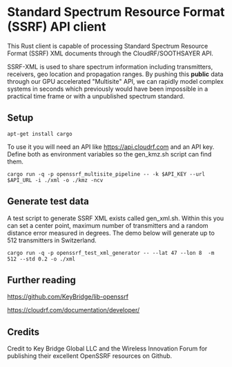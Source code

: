# Standard Spectrum Resource Format (SSRF) API client

This Rust client is capable of processing Standard Spectrum Resource Format (SSRF) XML documents through the CloudRF/SOOTHSAYER API.

SSRF-XML is used to share spectrum information including transmitters, receivers, geo location and propagation ranges. By pushing this **public**  data through our GPU accelerated "Multisite" API, we can rapidly model complex systems in seconds which previously would have been impossible in a practical time frame or with a unpublished spectrum standard.

## Setup

    apt-get install cargo

To use it you will need an API like https://api.cloudrf.com and an API key.
Define both as environment variables so the gen_kmz.sh script can find them.

    cargo run -q -p openssrf_multisite_pipeline -- -k $API_KEY --url $API_URL -i ./xml -o ./kmz -ncv


## Generate test data

A test script to generate SSRF XML exists called gen_xml.sh.
Within this you can set a center point, maximum number of transmitters and a random distance error measured in degrees. The demo below will generate up to 512 transmitters in Switzerland.

    cargo run -q -p openssrf_test_xml_generator -- --lat 47 --lon 8  -m 512 --std 0.2 -o ./xml


## Further reading

https://github.com/KeyBridge/lib-openssrf

https://cloudrf.com/documentation/developer/



## Credits

Credit to Key Bridge Global LLC and the Wireless Innovation Forum for publishing their excellent OpenSSRF resources on Github. 

